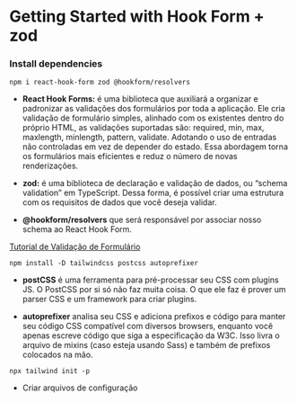 # Getting Started with Hook Form + zod

### Install dependencies 
```
npm i react-hook-form zod @hookform/resolvers
```
* <b>React Hook Forms:</b> é uma biblioteca que auxiliará a organizar e padronizar as validações dos formulários por toda a aplicação. Ele cria validação de formulário simples, alinhado com os existentes dentro do próprio HTML, as validações suportadas são: required, min, max, maxlength, minlength, pattern, validate. Adotando o uso de entradas não controladas em vez de depender do estado. Essa abordagem torna os formulários mais eficientes e reduz o número de novas renderizações.

* <b>zod:</b> é uma biblioteca de declaração e validação de dados, ou “schema validation” em TypeScript. Dessa forma, é possível criar uma estrutura com os requisitos de dados que você deseja validar.

* <b>@hookform/resolvers</b> que será responsável por associar nosso schema ao React Hook Form.

[Tutorial de Validação de Formulário](https://medium.com/@rbgadotti/valida%C3%A7%C3%A3o-de-formul%C3%A1rio-com-zod-e-react-hook-form-garantindo-a-integridade-dos-dados-nos-seus-b1802aa329f1)

```
npm install -D tailwindcss postcss autoprefixer
```
* <b>postCSS</b> é uma ferramenta para pré-processar seu CSS com plugins JS. O PostCSS por si só não faz muita coisa. O que ele faz é prover um parser CSS e um framework para criar plugins.

* <b>autoprefixer</b> analisa seu CSS e adiciona prefixos e código para manter seu código CSS compatível com diversos browsers, enquanto você apenas escreve código que siga a especificação da W3C. Isso livra o arquivo de mixins (caso esteja usando Sass) e também de prefixos colocados na mão.

```
npx tailwind init -p
```

* Criar arquivos de configuração